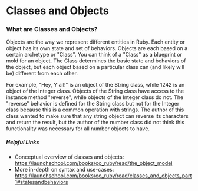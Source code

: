 # Classes and Objects


### What are Classes and Objects?

Objects are the way we represent different entities in Ruby. Each entity or object has its own state and set of behaviors. Objects are each based on a certain archetype or "Class". You can think of a "Class" as a blueprint or mold for an object. The Class determines the basic state and behaviors of the object, but each object based on a particular class can (and likely will be) different from each other.

For example, "Hey, Y'all!" is an object of the String class, while 1242 is an object of the Integer class. Objects of the String class have access to the instance method "reverse", while objects of the Integer class do not. The "reverse" behavior is defined for the String class but not for the Integer class because this is a common operation with strings. The author of this class wanted to make sure that any string object can reverse its characters and return the result, but the author of the number class did not think this functionality was necessary for all number objects to have.

##### Helpful Links
* Conceptual overview of classes and objects: https://launchschool.com/books/oo_ruby/read/the_object_model
* More in-depth on syntax and use-cases: https://launchschool.com/books/oo_ruby/read/classes_and_objects_part1#statesandbehaviors
